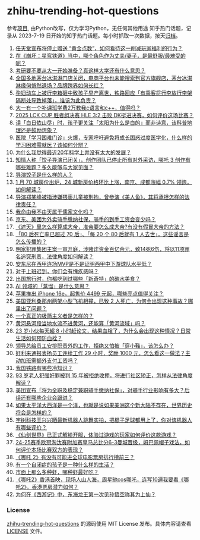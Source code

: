 # zhihu-trending-hot-questions
参考[项目](https://github.com/justjavac/zhihu-trending-hot-questions), 由Python改写，仅为学习Python，无任何其他用途
知乎热门话题，记录从 2023-7-19
日开始的知乎热门话题。每小时抓取一次数据，按天[归档](./data)。
<!-- BEGIN -->
<!-- 最后更新时间 2025-02-20 03:26:33.144927 -->
1. [任天堂宣布将停止赠送 “黄金点数”，如何看待这一削减玩家福利的行为？](https://www.zhihu.com/question/12613219403)
1. [在《崩坏：星穹铁道》当中，哪个角色作为丈夫/妻子，是最舒服/最难受的呢？](https://www.zhihu.com/question/12562876174)
1. [考研要不要从大一开始准备？真这样大学还有什么意思？](https://www.zhihu.com/question/12445707654)
1. [全国多地茅台冰淇淋门店关闭，电商平台也未能搜索到官方旗舰店，茅台冰淇淋缘何悄然退场？品牌跨界如何长红？](https://www.zhihu.com/question/12579653875)
1. [孕妇动车上被行李箱砸中致孩子早产离世，铁路回应「有乘客将行李放行李架隔断处导致掉落」，谁该为此负责？](https://www.zhihu.com/question/12688798765)
1. [大一有一个补课班学费2万教我c语言和c++，值得吗？](https://www.zhihu.com/question/12015818062)
1. [2025 LCK CUP 胜者组决赛 HLE 3:2 击败 DK挺进决赛，如何评价这场比赛？](https://www.zhihu.com/question/12738234708)
1. [读「白日依山尽」时，孩子更关注「太阳为什么是白的」而非诗意，该科普地理还是鼓励想象？](https://www.zhihu.com/question/12491821627)
1. [医院「学习困难门诊」火爆，专家呼吁避免将成长困惑过度医学化，什么样的学习困难需就医？该如何分辨？](https://www.zhihu.com/question/12219598833)
1. [为什么我觉得最近20年科学上并没有太大的发展？](https://www.zhihu.com/question/285196424)
1. [知情人称「饺子导演已闭关」，创作团队已停止所有对外采访，哪吒 3 创作有哪些难题？多久能够与大家见面？](https://www.zhihu.com/question/12719702912)
1. [导演饺子是什么样的人？](https://www.zhihu.com/question/12075259279)
1. [1 月 70 城房价出炉，24 城新房价格环比上涨，南京、成都涨幅 0.7% 领跑，如何解读？](https://www.zhihu.com/question/12678320400)
1. [导演郑某峰被指涉嫌猥亵儿童被刑拘，曾参演《美人鱼》，其将承担怎样的法律责任？](https://www.zhihu.com/question/12744726327)
1. [我命由我不由天属于儒家文化吗？](https://www.zhihu.com/question/12584836097)
1. [京东、美团为外卖骑手缴纳社保，骑手的到手工资会变少吗？](https://www.zhihu.com/question/12724987888)
1. [《遮天》里怎么样算成大帝，准帝要怎么成大帝?有没有假冒大帝的方法？](https://www.zhihu.com/question/506229247)
1. [「80 后死亡率已超过 70 后」、「每 20 个 80 后就有 1 人去世」，这些谣言是怎么传播的？](https://www.zhihu.com/question/12473719955)
1. [明家犯罪集团主案一审开庭，涉赌诈资金百亿余元，致14死6伤，将以11项罪名追究刑责，法律角度如何解读？](https://www.zhihu.com/question/12716438509)
1. [安东尼在西甲连场MVP是不是证明西甲中下游球队水平低？](https://www.zhihu.com/question/12680426307)
1. [对于上班迟到，你们会有愧疚感吗？](https://www.zhihu.com/question/12568435070)
1. [出国旅行时，你都吃到过哪些「新奇特」的碳水美食？](https://www.zhihu.com/question/11897547321)
1. [AI 领域的「蒸馏」是什么意思？](https://www.zhihu.com/question/11070299700)
1. [苹果推出 iPhone 16e，起售价 4499 元起，哪些亮点值得关注？](https://www.zhihu.com/question/12758269601)
1. [美国亚利桑那州两架小型飞机相撞，已致 2 人死亡，为何会出现这种事故？哪里出了问题？](https://www.zhihu.com/question/12773774636)
1. [一个真正的极简主义者是怎样的？](https://www.zhihu.com/question/65867716)
1. [黄河悬河段当地水流不进黄河，还能算「黄河流域」吗？](https://www.zhihu.com/question/12375796592)
1. [23 岁小伙每天超 8 小时赶论文，结果血栓了，为什么会出现这种情况？日常生活如何预防血栓？](https://www.zhihu.com/question/12207491195)
1. [领导总给员工安排职责外的工作，拒绝又怕被「穿小鞋」，该怎么办？](https://www.zhihu.com/question/11709464240)
1. [好利来通报表扬员工连续工作 29 小时，奖励 1000 元，怎么看这一做法？主动加班需额外支付工资吗？](https://www.zhihu.com/question/12733340488)
1. [我国铁路有哪些冷知识？](https://www.zhihu.com/question/346141048)
1. [93 岁老人犯强奸罪被判 15 年被拒绝收押，将进行社区矫正，怎样从法律角度解读？](https://www.zhihu.com/question/12509091380)
1. [美团宣布「将为全职及稳定兼职骑手缴纳社保」，对骑手行业影响有多大？后续还有哪些企业会跟进？](https://www.zhihu.com/question/12724448010)
1. [如果太平洋大西洋是一个洋，也就是说如果美洲这个新大陆不存在，世界历史将会是怎样的？](https://www.zhihu.com/question/37370428)
1. [宇树科技王兴兴晒最新机器人跳舞实拍，把棍子足球都用上了，你对该机器人有哪些评价？](https://www.zhihu.com/question/12623773123)
1. [《仙剑世界》已正式解锁开服，体验过游戏的玩家如何评价这款游戏？](https://www.zhihu.com/question/12677270622)
1. [24-25赛季欧冠淘汰赛附加赛皇马总比分6-3曼城晋级，姆巴佩帽子戏法，如何评价本场比赛双方的表现？](https://www.zhihu.com/question/12768242325)
1. [《哪吒 2》有没有可能进全球电影票房排行榜前三？](https://www.zhihu.com/question/12549220154)
1. [有一个自闭症的孩子是一种什么样的生活？](https://www.zhihu.com/question/318703953)
1. [市面上那么多种虾，哪种虾最好吃？](https://www.zhihu.com/question/272244963)
1. [《哪吒2》香港首映，现场人山人海，周星驰cos哪吒，连写10遍我要看《哪吒2》，香港票房潜力如何？](https://www.zhihu.com/question/12677630535)
1. [为何在《西游记》中，东海龙王第一次见孙悟空称其为上仙？](https://www.zhihu.com/question/6707526939)
<!-- END -->
### License
[zhihu-trending-hot-questions](https://github.com/yaogengzhu/zhihu-trending-hot-questions)
的源码使用 MIT License 发布。具体内容请查看 [LICENSE](./LICENSE) 文件。
